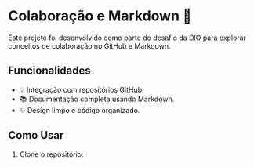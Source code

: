 # Colaboração e Markdown 🚀

Este projeto foi desenvolvido como parte do desafio da DIO para explorar conceitos de colaboração no GitHub e Markdown.

## Funcionalidades
- 💡 Integração com repositórios GitHub.
- 📚 Documentação completa usando Markdown.
- ✨ Design limpo e código organizado.

## Como Usar
1. Clone o repositório:
